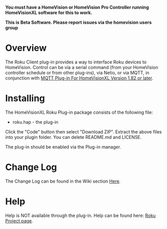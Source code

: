 <b>You must have a HomeVision or HomeVision Pro Controller running HomeVisionXL software for this to work.</b>

**This is Beta Software. Please report issues via the homevision users group**

# Overview

The Roku Client plug-in provides a way to interface Roku devices to HomeVision. Control can be via a serial command (from your HomeVision controller schedule or from other plug-ins), via Netio, or via MQTT, in conjunction with [MQTT Plug-in For HomeVisionXL Version 1.82 or later](https://github.com/rebel7580/MQTT-Plug-in-For-HomeVisionXL). 

# Installing

The HomeVisionXL Roku Plug-in package consists of the following file: 
* roku.hap - the plug-in

Click the "Code" button then select "Download ZIP".
Extract the above files into your plugin folder.
You can delete README.md and LICENSE.

The plug-in should be enabled via the Plug-in manager.

# Change Log

The Change Log can be found in the Wiki section [Here](https://github.com/rebel7580/Roku-Plugin-for-HomeVisionXL/wiki/Change-Log).

# Help

Help is NOT available through the plug-in.
Help can be found here: [Roku Project page](https://rebel7580.github.io/Roku/Roku_index).

